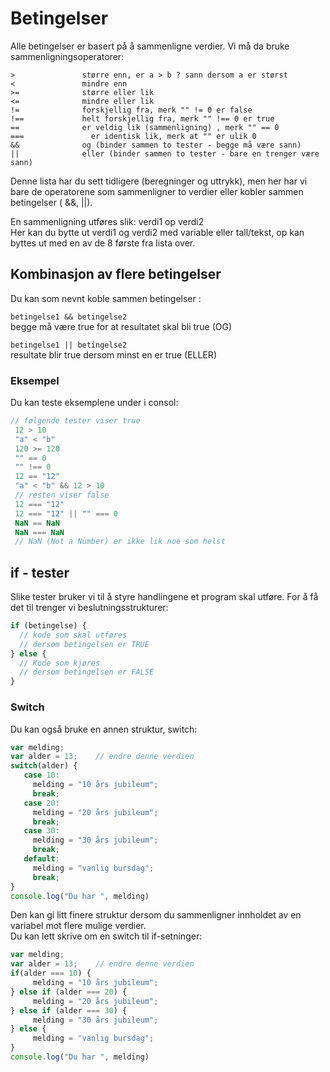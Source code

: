 # Betingelser

Alle betingelser er basert på å sammenligne verdier.
Vi må da bruke sammenligningsoperatorer:
```
>               større enn, er a > b ? sann dersom a er størst
≺               mindre enn
>=              større eller lik
≺=              mindre eller lik
!=              forskjellig fra, merk "" != 0 er false
!==             helt forskjellig fra, merk "" !== 0 er true
==              er veldig lik (sammenligning) , merk "" == 0
===		          er identisk lik, merk at "" er ulik 0
&&              og (binder sammen to tester - begge må være sann)
||              eller (binder sammen to tester - bare en trenger være sann)
```

Denne lista har du sett tidligere (beregninger og uttrykk), men her
har vi bare de operatorene som sammenligner to verdier eller kobler
sammen betingelser ( &&, ||).

En sammenligning utføres slik: verdi1 op verdi2  
Her kan du bytte ut verdi1 og verdi2 med variable eller
tall/tekst, op kan byttes ut med en av de 8 første fra lista over.

## Kombinasjon av flere betingelser
Du kan som nevnt koble sammen betingelser : 

 `betingelse1 && betingelse2`  
 begge må være true for at resultatet skal bli true (OG)
 
 
 `betingelse1 || betingelse2`  
resultate blir true dersom minst en er true (ELLER)
 
 

### Eksempel
Du kan teste eksemplene under i consol:
```js
// følgende tester viser true
 12 > 10    
 "a" < "b"
 120 >= 120
 "" == 0
 "" !== 0
 12 == "12"
 "a" < "b" && 12 > 10
 // resten viser false
 12 === "12"
 12 === "12" || "" === 0
 NaN == NaN
 NaN === NaN   
 // NaN (Not a Number) er ikke lik noe som helst
```

## if - tester

Slike tester bruker vi til å styre handlingene et program skal utføre.
For å få det til trenger vi beslutningsstrukturer:
```js
if (betingelse) {
  // kode som skal utføres
  // dersom betingelsen er TRUE
} else {
  // Kode som kjøres 
  // dersom betingelsen er FALSE
}
```




### Switch

Du kan også bruke en annen struktur, switch:

```js
var melding;
var alder = 13;    // endre denne verdien
switch(alder) {
   case 10:
     melding = "10 års jubileum";
     break;
   case 20:
     melding = "20 års jubileum";
     break;
   case 30:
     melding = "30 års jubileum";
     break;
   default:
     melding = "vanlig bursdag";
     break;
}
console.log("Du har ", melding)
```

Den kan gi litt finere struktur dersom du sammenligner innholdet av en
variabel mot flere mulige verdier.  
Du kan lett skrive om en switch til if-setninger:
```js
var melding;
var alder = 13;    // endre denne verdien
if(alder === 10) {
     melding = "10 års jubileum";
} else if (alder === 20) {
     melding = "20 års jubileum";
} else if (alder === 30) {
     melding = "30 års jubileum";
} else {
     melding = "vanlig bursdag";
}
console.log("Du har ", melding)
```


